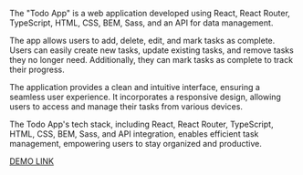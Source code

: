 The "Todo App" is a web application developed using React, React Router, TypeScript, HTML, CSS, BEM, Sass, and an API for data management.

The app allows users to add, delete, edit, and mark tasks as complete. Users can easily create new tasks, update existing tasks, and remove tasks they no longer need. Additionally, they can mark tasks as complete to track their progress.

The application provides a clean and intuitive interface, ensuring a seamless user experience. It incorporates a responsive design, allowing users to access and manage their tasks from various devices.

The Todo App's tech stack, including React, React Router, TypeScript, HTML, CSS, BEM, Sass, and API integration, enables efficient task management, empowering users to stay organized and productive.

[DEMO LINK](https://glots-a.github.io/todo-app/)
